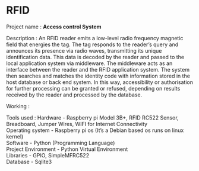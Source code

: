 # RFID

Project name : **Access control System**

Description : An RFID reader emits a low-level radio frequency magnetic field that energies the tag. The tag responds to the reader’s query and announces its presence via radio waves, transmitting its unique identification data. This data is decoded by the reader and passed to the local application system via middleware. The middleware acts as an interface between the reader and the RFID application system. The system then searches and matches the identity code with information stored in the host database or back end system. In this way, accessibility or authorisation for further processing can be granted or refused, depending on results received by the reader and processed by the database.

Working : 

Tools used : Hardware - Raspberry pi Model 3B+, RFID RC522 Sensor, Breadboard, Jumper Wires, WIFI for Internet Connectivity <br />
Operating system - Raspberry pi os (It’s a Debian based os runs on linux kernel) <br />
Software - Python (Programming Language) <br />
Project Environment - Python Virtual Environment <br />
Libraries - GPIO, SimpleMFRC522 <br />
Database - Sqlite3 <br />
